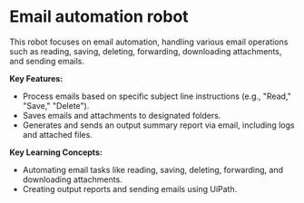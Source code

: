# Email automation robot

This robot focuses on email automation, handling various email operations such as reading, saving, deleting, forwarding, downloading attachments, and sending emails.

**Key Features:**
- Process emails based on specific subject line instructions (e.g., "Read," "Save," "Delete").
- Saves emails and attachments to designated folders.
- Generates and sends an output summary report via email, including logs and attached files.
  
**Key Learning Concepts:**
- Automating email tasks like reading, saving, deleting, forwarding, and downloading attachments.
- Creating output reports and sending emails using UiPath.
